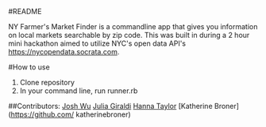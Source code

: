 #README

NY Farmer's Market Finder is a commandline app that gives you information on local markets searchable by zip code. This was built in during a 2 hour mini hackathon aimed to utilize NYC's open data API's https://nycopendata.socrata.com.

#How to use
1. Clone repository
2. In your command line, run runner.rb

##Contributors:
[Josh Wu](https://github.com/JoshJHWu)
[Julia Giraldi](https://github.com/juli212)
[Hanna Taylor](https://github.com/hannataylor)
[Katherine Broner](https://github.com/ katherinebroner)

